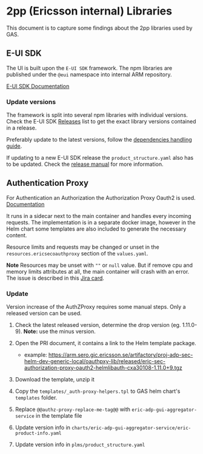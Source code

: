 # 2pp (Ericsson internal) Libraries

This document is to capture some findings about the 2pp libraries used by GAS.

## E-UI SDK

The UI is built upon the `E-UI SDK` framework. The npm libraries are published under the `@eui` namespace
into internal ARM repository.

[E-UI SDK Documentation](https://euisdk.seli.wh.rnd.internal.ericsson.com/showcase/esm-docs/#welcome)

### Update versions

The framework is split into several npm libraries with individual versions. Check the E-UI SDK
[Releases](https://euisdk.seli.wh.rnd.internal.ericsson.com/showcase/esm-docs/#release) list
to get the exact library versions contained in a release.

Preferably update to the latest versions, follow the [dependencies handling guide](dependencies.md).

If updating to a new E-UI SDK release the `product_structure.yaml` also has to be updated.
Check the [release manual](release-manual.md) for more information.

## Authentication Proxy

For Authentication an Authorization the Authorization Proxy Oauth2 is used. [Documentation](https://adp.ericsson.se/marketplace/authorization-proxy-oauth2/documentation/development/dpi/service-user-guide)

It runs in a sidecar next to the main container and handles every incoming requests.
The implementation is in a separate docker image, however in the Helm chart some templates are also
included to generate the necessary content.

Resource limits and requests may be changed or unset in the `resources.ericsecoauthproxy`
section of the `values.yaml`.

**Note** Resources may be unset with `""` or `null` value.
But if remove cpu and memory limits attributes at all, the main container will crash with an error.
The issue is described in this [Jira card](https://eteamproject.internal.ericsson.com/browse/GSSUPP-12660).

### Update

Version increase of the AuthZProxy requires some manual steps. Only a released version can be used.

1. Check the latest released version, determine the drop version (eg. 1.11.0-9).
   **Note:** use the minus version.
2. Open the PRI document, it contains a link to the Helm template package.

   - example: <https://arm.sero.gic.ericsson.se/artifactory/proj-adp-sec-helm-dev-generic-local/oauthpxy-lib/released/eric-sec-authorization-proxy-oauth2-helmlibauth-cxa30108-1.11.0+9.tgz>

3. Download the template, unzip it
4. Copy the `templates/_auth-proxy-helpers.tpl` to GAS helm chart's `templates` folder.
5. Replace `@@authz-proxy-replace-me-tag@@` with `eric-adp-gui-aggregator-service` in the template file
6. Update version info in `charts/eric-adp-gui-aggregator-service/eric-product-info.yaml`
7. Update version info in `plms/product_structure.yaml`
